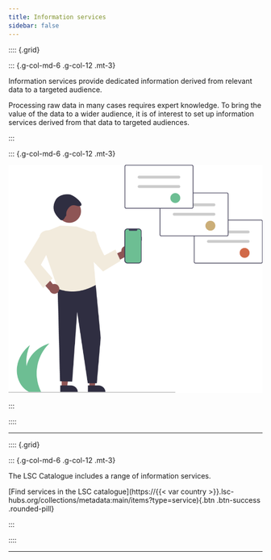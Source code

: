 ```yaml
---
title: Information services
sidebar: false
---
```


:::: {.grid}

::: {.g-col-md-6 .g-col-12 .mt-3}


Information services provide dedicated information derived from relevant data to a targeted audience.

Processing raw data in many cases requires expert knowledge. To bring the value of the data to a wider audience, it is of interest to set up information services derived from that data to targeted audiences.

:::

::: {.g-col-md-6 .g-col-12 .mt-3}

![](../img/Land%20soil%20crop%20information%20services%201mobile.svg)

:::

::::

---

:::: {.grid}

::: {.g-col-md-6 .g-col-12 .mt-3}

The LSC Catalogue includes a range of information services.


[Find services in the LSC catalogue](https://{{< var country >}}.lsc-hubs.org/collections/metadata:main/items?type=service){.btn .btn-success .rounded-pill}


:::

::::

---

<script src="https://giscus.app/client.js"
      data-repo="{{< var giscus-repo >}}"
      data-repo-id="{{< var giscus-repo-id >}}"
      data-category="{{< var giscus-cat >}}"
      data-category-id="{{< var giscus-cat-id >}}"
      data-mapping="title"
      data-strict="0"
      data-reactions-enabled="0"
      data-emit-metadata="0"
      data-input-position="bottom"
      data-theme="noborder_light"
      data-lang="en"
      data-loading="lazy"
      crossorigin="anonymous"
      async></script>
